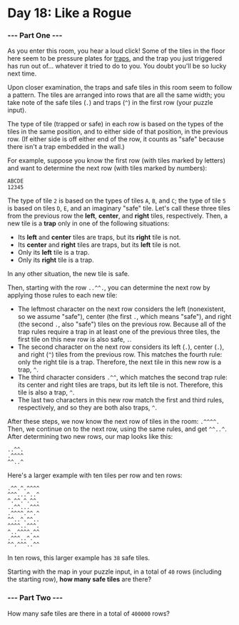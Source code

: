 # Day 18: Like a Rogue

### --- Part One ---

As you enter this room, you hear a loud click! Some of the tiles in the floor here seem to be pressure plates for [traps](https://nethackwiki.com/wiki/Trap), and the trap you just triggered has run out of... whatever it tried to do to you. You doubt you'll be so lucky next time.

Upon closer examination, the traps and safe tiles in this room seem to follow a pattern. The tiles are arranged into rows that are all the same width; you take note of the safe tiles (```.```) and traps (```^```) in the first row (your puzzle input).

The type of tile (trapped or safe) in each row is based on the types of the tiles in the same position, and to either side of that position, in the previous row. (If either side is off either end of the row, it counts as "safe" because there isn't a trap embedded in the wall.)

For example, suppose you know the first row (with tiles marked by letters) and want to determine the next row (with tiles marked by numbers):

```
ABCDE
12345
```

The type of tile ```2``` is based on the types of tiles ```A```, ```B```, and ```C```; the type of tile ```5``` is based on tiles ```D```, ```E```, and an imaginary "safe" tile. Let's call these three tiles from the previous row the **left**, **center**, and **right** tiles, respectively. Then, a new tile is a **trap** only in one of the following situations:

* Its **left** and **center** tiles are traps, but its **right** tile is not.
* Its **center** and **right** tiles are traps, but its **left** tile is not.
* Only its **left** tile is a trap.
* Only its **right** tile is a trap.

In any other situation, the new tile is safe.

Then, starting with the row ```..^^.```, you can determine the next row by applying those rules to each new tile:

* The leftmost character on the next row considers the left (nonexistent, so we assume "safe"), center (the first ```.```, which means "safe"), and right (the second ```.```, also "safe") tiles on the previous row. Because all of the trap rules require a trap in at least one of the previous three tiles, the first tile on this new row is also safe, ```.```.
* The second character on the next row considers its left (```.```), center (```.```), and right (```^```) tiles from the previous row. This matches the fourth rule: only the right tile is a trap. Therefore, the next tile in this new row is a trap, ```^```.
* The third character considers ```.^^```, which matches the second trap rule: its center and right tiles are traps, but its left tile is not. Therefore, this tile is also a trap, ```^```.
* The last two characters in this new row match the first and third rules, respectively, and so they are both also traps, ```^```.

After these steps, we now know the next row of tiles in the room: ```.^^^^.``` Then, we continue on to the next row, using the same rules, and get ```^^..^```. After determining two new rows, our map looks like this:

```
..^^.
.^^^^
^^..^
```

Here's a larger example with ten tiles per row and ten rows:

```
.^^.^.^^^^
^^^...^..^
^.^^.^.^^.
..^^...^^^
.^^^^.^^.^
^^..^.^^..
^^^^..^^^.
^..^^^^.^^
.^^^..^.^^
^^.^^^..^^
```

In ten rows, this larger example has ```38``` safe tiles.

Starting with the map in your puzzle input, in a total of ```40``` rows (including the starting row), **how many safe tiles** are there?

### --- Part Two ---

How many safe tiles are there in a total of ```400000``` rows?
